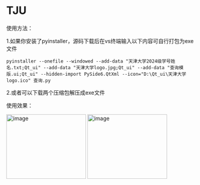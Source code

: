 # TJU

使用方法：


1.如果你安装了pyinstaller，源码下载后在vs终端输入以下内容可自行打包为exe文件

    pyinstaller --onefile --windowed --add-data "天津大学2024级学号姓名.txt;Qt_ui" --add-data "天津大学logo.jpg;Qt_ui" --add-data "查询模版.ui;Qt_ui" --hidden-import PySide6.QtXml --icon="D:\Qt_ui\天津大学logo.ico" 查询.py

2.或者可以下载两个压缩包解压成exe文件



使用效果：


<img width="210" height="170" alt="image" src="https://github.com/user-attachments/assets/9e34a76f-0a97-47a6-ad40-1680fcdc0174" />    <img width="210" height="170" alt="image" src="https://github.com/user-attachments/assets/95df46cf-b3bf-4b39-9cf0-5df6082c529f" />



